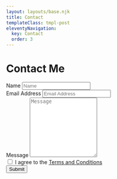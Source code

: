 ```yaml
---
layout: layouts/base.njk
title: Contact
templateClass: tmpl-post
eleventyNavigation:
  key: Contact
  order: 3
---
```

<div class="container mt-5 text-center">
  <h1 class="display-4 mb-5">Contact Me</h1>
</div>
<div class="container py-4 vh-100">

  <form name="contact" method="POST" data-netlify="true">

  <div class="mb-3">
      <label class="form-label" for="name">Name</label>
      <input class="form-control" name="name" type="text" placeholder="Name" required />
    </div>

  <div class="mb-3">
      <label class="form-label" for="emailAddress">Email Address</label>
      <input class="form-control" name="emailAddress" type="email" placeholder="Email Address" required/>
    </div>

  <div class="mb-3">
      <label class="form-label" for="message">Message</label>
      <textarea class="form-control" name="message" type="text" placeholder="Message" style="height: 10rem;" required></textarea>
    </div>

  <div class="form-check mb-3">
  <input class="form-check-input" type="checkbox" value="" name="flexCheckDefault" required>
  <label class="form-check-label" for="flexCheckDefault">
    I agree to the <a href="/contact/tnc/index.html">Terms and Conditions</a>
  </label>

  <div class="d-grid my-5">
      <button class="btn btn-primary btn-lg" type="submit">Submit</button>
    </div>
</div>

  </form>

</div>
